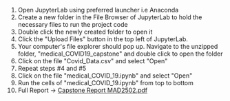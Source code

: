 1) Open JupyterLab using preferred launcher i.e Anaconda
2) Create a new folder in the File Browser of JupyterLab to hold the necessary files to run the project code
3) Double click the newly created folder to open it
4) Click the "Upload Files" button in the top left of JupyterLab.
5) Your computer's file explorer should pop up. Navigate to the unzipped folder, "medical_COVID19_capstone" and double click to open the folder
6) Click on the file "Covid_Data.csv" and select "Open"
7) Repeat steps #4 and #5
8) Click on the file "medical_COVID_19.ipynb" and select "Open"
9) Run the cells of "medical_COVID_19.ipynb" from top to bottom
10) Full Report -> [Capstone Report MAD2502.pdf](https://github.com/user-attachments/files/17368074/Capstone.Report.MAD2502.pdf)

